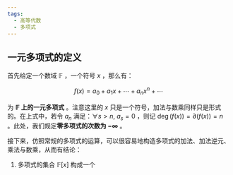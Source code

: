 ```yaml
---
tags:
  - 高等代数
  - 多项式
---
```

## 一元多项式的定义

首先给定一个数域 $\mathbb{F}$ ，一个符号 $x$ ，那么有：

$$
f(x) = a_{0} + a_{1} x + \cdots + a_{n} x^{n} + \cdots 
$$

为 **$\mathbb{F}$ 上的一元多项式** 。注意这里的 $x$ 只是一个符号，加法与数乘同样只是形式的。在上式中，若令 $a_n$ 满足：$\forall s > n,\ a_{s} = 0$ ，则记 $\deg(f(x)) = \partial(f(x)) = n$ 。此处，我们规定**零多项式的次数为 $-\infty$** 。 

接下来，仿照常规的多项式的运算，可以很容易地构造多项式的加法、加法逆元、乘法与数乘，从而有结论：

1. 多项式的集合 $\mathbb{F}[x]$ 构成一个